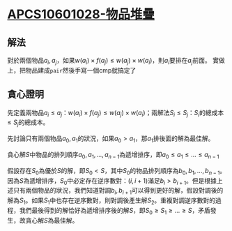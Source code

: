 # [APCS10601028-物品堆疊](https://zerojudge.tw/ShowProblem?problemid=c471)
## 解法
對於兩個物品$a_i, a_j$，如果$w(a_i) \times f(a_j) \leq w(a_j) \times w(a_i)$，則$a_i$要排在$a_j$前面。
實做上，把物品建成`pair`然後手寫一個cmp就搞定了

## 貪心證明
先定義兩物品$a_i \leq a_j$：$w(a_i) \times f(a_j) \leq w(a_j) \times w(a_i)$；兩解法$S_i \leq S_j$：$S_i$的總成本$\leq S_j$的總成本。

先討論只有兩個物品$a_0, a_1$的狀況，如果$a_0 > a_1$，那$a_1$排後面的解為最佳解。

貪心解$S$中物品的排列順序$a_0, a_1, ..., a_{n-1}$為遞增排序，即$a_0 \leq a_1 \leq ... \leq a_{n-1}$

假設存在$S_0$為優於$S$的解，即$S_0 < S$，其中$S_0$的物品排列順序為$b_0, b_1, ..., b_{n-1}$。因為$S$為遞增排序，$S_0$中必定存在逆序數對：$(i, i+1)$滿足$b_i > b_{i+1}$。但是根據上述只有兩個物品的狀況，我們知道對調$b_i, b_{i+1}$可以得到更好的解，假設對調後的解為$S_1$。如果$S_1$中也存在逆序數對，則對調後產生解$S_2$。重複對調逆序數對的過程，我們最後得到的解恰好為遞增排序後的解$S$，即$S_0 \geq S_1 \geq ... \geq S$，矛盾發生，故貪心解$S$為最佳解。
